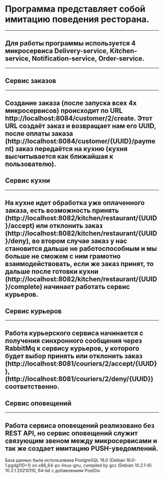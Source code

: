 # Программа представляет собой имитацию поведения ресторана.
---
## Для работы программы используется 4 микросервиса Delivery-service, Kitchen-service, Notification-service, Order-service.
-----------
## **Сервис заказов**
-----------
Создание заказа (после запуска всех 4х микросервисов) происходит по URL http://localhost:8084/customer/2/create.
Этот URL создаёт заказ и возвращает нам его UUID, после оплаты заказа (http://localhost:8084/customer/{UUID}/payment) заказ передаётся на кухню
(кухня высчитывается как ближайшая к пользователю).
---
## **Сервис кухни**
-----------
На кухне идет обработка уже оплаченного заказа, есть возможность принять (http://localhost:8082/kitchen/restaurant/{UUID}/accept)
или отклонить заказ (http://localhost:8082/kitchen/restaurant/{UUID}/deny), во втором случае заказ у нас становится дальше не работоспособным
и мы больше не сможем с ним грамотно взаимодействовать, если же заказ принят, то дальше после готовки кухни
(http://localhost:8082/kitchen/restaurant/{UUID}/complete) начинает работать сервис курьеров.
---
## **Сервис курьеров**
-----------
Работа курьерского сервиса начинается с получения синхронного сообщения через RabbitMq к сервису курьеров, у которого будет выбор принять
или отклонить заказ (http://localhost:8081/couriers/2/accept/{UUID}), (http://localhost:8081/couriers/2/deny/{UUID}) соответственно.
---
## **Сервис оповещений**
-----------
Работа сервиса оповещений реализовано без REST API, но сервис оповещений служит связующим 
звеном между микросервисами и так же создает имитацию PUSH-уведомлений.
-----------
База данных была использована PostgreSQL 16.0 (Debian 16.0-1.pgdg110+1) on x86_64-pc-linux-gnu, compiled by gcc (Debian 10.2.1-6) 10.2.1 20210110, 64-bit с добавлением PostGis

